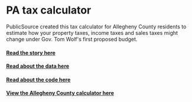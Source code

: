 # PA tax calculator
PublicSource created this tax calculator for Allegheny County residents to estimate how your property taxes, income taxes and sales taxes might change under Gov. Tom Wolf's first proposed budget.

#### [Read the story here](http://publicsource.org/investigations/tax-calculator-how-gov-wolfs-budget-would-affect-you-allegheny-county#.VSfaPpRPLek)

#### [Read about the data here](https://github.com/akanik/pa-tax-calculator/blob/master/about-the-data.md)

#### [Read about the code here](https://github.com/akanik/pa-tax-calculator/blob/master/about-the-code.md)

#### [View the Allegheny County calculator here](http://54.173.122.255/taxcalc/index.html?)
